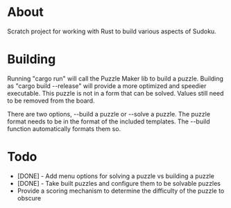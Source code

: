 # About
Scratch project for working with Rust to build various aspects of Sudoku.

# Building
Running "cargo run" will call the Puzzle Maker lib to build a puzzle. Building as "cargo build --release" will provide a more optimized and speedier executable. This puzzle is not in a form that can be solved. Values still need to be removed from the board. 

There are two options, --build a puzzle or --solve a puzzle. The puzzle format needs to be in the format of the included templates. The --build function automatically formats them so.

# Todo
* [DONE] - Add menu options for solving a puzzle vs building a puzzle
* [DONE] - Take built puzzles and configure them to be solvable puzzles
* Provide a scoring mechanism to determine the difficulty of the puzzle to obscure
